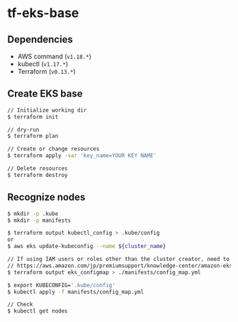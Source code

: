 # tf-eks-base

## Dependencies
- AWS command (`v1.18.*`)
- kubectl (`v1.17.*`)
- Terraform (`v0.13.*`)

## Create EKS base

```bash
// Initialize working dir
$ terraform init

// dry-run
$ terraform plan

// Create or change resources
$ terraform apply -var 'key_name=YOUR KEY NAME'

// Delete resources
$ terraform destroy
```

## Recognize nodes

```bash
$ mkdir -p .kube
$ mkdir -p manifests

$ terraform output kubectl_config > .kube/config
or
$ aws eks update-kubeconfig --name ${cluster_name}

// If using IAM users or roles other than the cluster creator, need to modify the access
// https://aws.amazon.com/jp/premiumsupport/knowledge-center/amazon-eks-cluster-access/
$ terraform output eks_configmap > ./manifests/config_map.yml

$ export KUBECONFIG='.kube/config'
$ kubectl apply -f manifests/config_map.yml

// Check
$ kubectl get nodes
```
